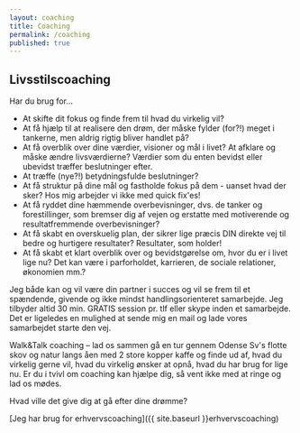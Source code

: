 ```yaml
---
layout: coaching
title: Coaching
permalink: /coaching
published: true
---
```


## Livsstilscoaching

Har du brug for...

- At skifte dit fokus og finde frem til hvad du virkelig vil?
- At få hjælp til at realisere den drøm, der måske fylder (for?!) meget i tankerne, men aldrig rigtig bliver handlet på?
- At få overblik over dine værdier, visioner og mål i livet? At afklare og måske ændre livsværdierne? Værdier som du enten bevidst eller ubevidst træffer beslutninger efter.
- At træffe (nye?!) betydningsfulde beslutninger?
- At få struktur på dine mål og fastholde fokus på dem - uanset hvad der sker? Hos mig arbejder vi ikke med quick fix'es! 
- At få ryddet dine hæmmende overbevisninger, dvs. de tanker og forestillinger, som bremser dig af vejen og erstatte med motiverende og resultatfremmende overbevisninger? 
- At få skabt en overskuelig plan, der sikrer lige præcis DIN direkte vej til bedre og hurtigere resultater? Resultater, som holder!
- At få skabt et klart overblik over og bevidstgørelse om, hvor du er i livet lige nu? Det kan være i  parforholdet, karrieren, de sociale relationer, økonomien mm.?



Jeg både kan og vil være din partner i succes og vil se frem til et spændende, givende og ikke mindst handlingsorienteret samarbejde. Jeg tilbyder altid 30 min. GRATIS session pr. tlf eller skype inden et samarbejde. Det er ligeledes en mulighed at sende mig en mail og lade vores samarbejdet starte den vej.

Walk&Talk coaching – lad os sammen gå en tur gennem Odense Sv's flotte skov og natur langs åen med 2 store kopper kaffe og finde ud af, hvad du virkelig gerne vil, hvad du virkelig ønsker at opnå, hvad du har brug for lige nu. Er du i tvivl om coaching kan hjælpe dig, så vent ikke med at ringe og lad os mødes.

Hvad ville det give dig at gå efter dine drømme?

[Jeg har brug for erhvervscoaching]({{ site.baseurl }}erhvervscoaching)
